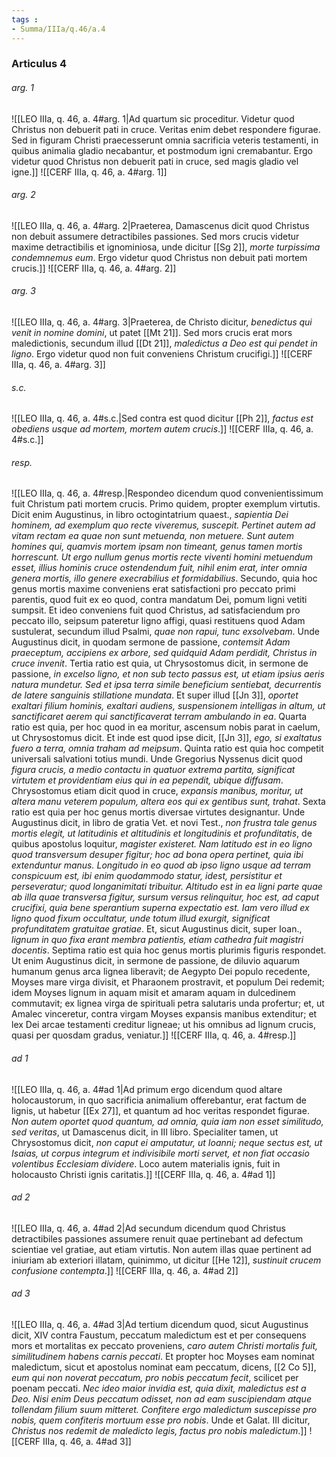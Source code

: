 ```yaml
---
tags : 
- Summa/IIIa/q.46/a.4
---
```


### Articulus 4

###### arg. 1
![[LEO IIIa, q. 46, a. 4#arg. 1|Ad quartum sic proceditur. Videtur quod Christus non debuerit pati in cruce. Veritas enim debet respondere figurae. Sed in figuram Christi praecesserunt omnia sacrificia veteris testamenti, in quibus animalia gladio necabantur, et postmodum igni cremabantur. Ergo videtur quod Christus non debuerit pati in cruce, sed magis gladio vel igne.]]
![[CERF IIIa, q. 46, a. 4#arg. 1]]

###### arg. 2
![[LEO IIIa, q. 46, a. 4#arg. 2|Praeterea, Damascenus dicit quod Christus non debuit assumere detractibiles passiones. Sed mors crucis videtur maxime detractibilis et ignominiosa, unde dicitur [[Sg 2]], *morte turpissima condemnemus eum*. Ergo videtur quod Christus non debuit pati mortem crucis.]]
![[CERF IIIa, q. 46, a. 4#arg. 2]]

###### arg. 3
![[LEO IIIa, q. 46, a. 4#arg. 3|Praeterea, de Christo dicitur, *benedictus qui venit in nomine domini*, ut patet [[Mt 21]]. Sed mors crucis erat mors maledictionis, secundum illud [[Dt 21]], *maledictus a Deo est qui pendet in ligno*. Ergo videtur quod non fuit conveniens Christum crucifigi.]]
![[CERF IIIa, q. 46, a. 4#arg. 3]]

###### s.c.
![[LEO IIIa, q. 46, a. 4#s.c.|Sed contra est quod dicitur [[Ph 2]], *factus est obediens usque ad mortem, mortem autem crucis*.]]
![[CERF IIIa, q. 46, a. 4#s.c.]]

###### resp.
![[LEO IIIa, q. 46, a. 4#resp.|Respondeo dicendum quod convenientissimum fuit Christum pati mortem crucis. Primo quidem, propter exemplum virtutis. Dicit enim Augustinus, in libro octogintatrium quaest., *sapientia Dei hominem, ad exemplum quo recte viveremus, suscepit. Pertinet autem ad vitam rectam ea quae non sunt metuenda, non metuere. Sunt autem homines qui, quamvis mortem ipsam non timeant, genus tamen mortis horrescunt. Ut ergo nullum genus mortis recte viventi homini metuendum esset, illius hominis cruce ostendendum fuit, nihil enim erat, inter omnia genera mortis, illo genere execrabilius et formidabilius*. Secundo, quia hoc genus mortis maxime conveniens erat satisfactioni pro peccato primi parentis, quod fuit ex eo quod, contra mandatum Dei, pomum ligni vetiti sumpsit. Et ideo conveniens fuit quod Christus, ad satisfaciendum pro peccato illo, seipsum pateretur ligno affigi, quasi restituens quod Adam sustulerat, secundum illud Psalmi, *quae non rapui, tunc exsolvebam*. Unde Augustinus dicit, in quodam sermone de passione, *contemsit Adam praeceptum, accipiens ex arbore, sed quidquid Adam perdidit, Christus in cruce invenit*. Tertia ratio est quia, ut Chrysostomus dicit, in sermone de passione, *in excelso ligno, et non sub tecto passus est, ut etiam ipsius aeris natura mundetur. Sed et ipsa terra simile beneficium sentiebat, decurrentis de latere sanguinis stillatione mundata*. Et super illud [[Jn 3]], *oportet exaltari filium hominis, exaltari audiens, suspensionem intelligas in altum, ut sanctificaret aerem qui sanctificaverat terram ambulando in ea*. Quarta ratio est quia, per hoc quod in ea moritur, ascensum nobis parat in caelum, ut Chrysostomus dicit. Et inde est quod ipse dicit, [[Jn 3]], *ego, si exaltatus fuero a terra, omnia traham ad meipsum*. Quinta ratio est quia hoc competit universali salvationi totius mundi. Unde Gregorius Nyssenus dicit quod *figura crucis, a medio contactu in quatuor extrema partita, significat virtutem et providentiam eius qui in ea pependit, ubique diffusam*. Chrysostomus etiam dicit quod in cruce, *expansis manibus, moritur, ut altera manu veterem populum, altera eos qui ex gentibus sunt, trahat*. Sexta ratio est quia per hoc genus mortis diversae virtutes designantur. Unde Augustinus dicit, in libro de gratia Vet. et novi Test., *non frustra tale genus mortis elegit, ut latitudinis et altitudinis et longitudinis et profunditatis*, de quibus apostolus loquitur, *magister existeret. Nam latitudo est in eo ligno quod transversum desuper figitur; hoc ad bona opera pertinet, quia ibi extenduntur manus. Longitudo in eo quod ab ipso ligno usque ad terram conspicuum est, ibi enim quodammodo statur, idest, persistitur et perseveratur; quod longanimitati tribuitur. Altitudo est in ea ligni parte quae ab illa quae transversa figitur, sursum versus relinquitur, hoc est, ad caput crucifixi, quia bene sperantium superna expectatio est. Iam vero illud ex ligno quod fixum occultatur, unde totum illud exurgit, significat profunditatem gratuitae gratiae*. Et, sicut Augustinus dicit, super Ioan., *lignum in quo fixa erant membra patientis, etiam cathedra fuit magistri docentis*. Septima ratio est quia hoc genus mortis plurimis figuris respondet. Ut enim Augustinus dicit, in sermone de passione, de diluvio aquarum humanum genus arca lignea liberavit; de Aegypto Dei populo recedente, Moyses mare virga divisit, et Pharaonem prostravit, et populum Dei redemit; idem Moyses lignum in aquam misit et amaram aquam in dulcedinem commutavit; ex lignea virga de spirituali petra salutaris unda profertur; et, ut Amalec vinceretur, contra virgam Moyses expansis manibus extenditur; et lex Dei arcae testamenti creditur ligneae; ut his omnibus ad lignum crucis, quasi per quosdam gradus, veniatur.]]
![[CERF IIIa, q. 46, a. 4#resp.]]

###### ad 1
![[LEO IIIa, q. 46, a. 4#ad 1|Ad primum ergo dicendum quod altare holocaustorum, in quo sacrificia animalium offerebantur, erat factum de lignis, ut habetur [[Ex 27]], et quantum ad hoc veritas respondet figurae. *Non autem oportet quod quantum, ad omnia, quia iam non esset similitudo, sed veritas*, ut Damascenus dicit, in III libro. Specialiter tamen, ut Chrysostomus dicit, *non caput ei amputatur, ut Ioanni; neque sectus est, ut Isaias, ut corpus integrum et indivisibile morti servet, et non fiat occasio volentibus Ecclesiam dividere*. Loco autem materialis ignis, fuit in holocausto Christi ignis caritatis.]]
![[CERF IIIa, q. 46, a. 4#ad 1]]

###### ad 2
![[LEO IIIa, q. 46, a. 4#ad 2|Ad secundum dicendum quod Christus detractibiles passiones assumere renuit quae pertinebant ad defectum scientiae vel gratiae, aut etiam virtutis. Non autem illas quae pertinent ad iniuriam ab exteriori illatam, quinimmo, ut dicitur [[He 12]], *sustinuit crucem confusione contempta*.]]
![[CERF IIIa, q. 46, a. 4#ad 2]]

###### ad 3
![[LEO IIIa, q. 46, a. 4#ad 3|Ad tertium dicendum quod, sicut Augustinus dicit, XIV contra Faustum, peccatum maledictum est et per consequens mors et mortalitas ex peccato proveniens, *caro autem Christi mortalis fuit, similitudinem habens carnis peccati*. Et propter hoc Moyses eam nominat maledictum, sicut et apostolus nominat eam peccatum, dicens, [[2 Co 5]], *eum qui non noverat peccatum, pro nobis peccatum fecit*, scilicet per poenam peccati. *Nec ideo maior invidia est, quia dixit, maledictus est a Deo. Nisi enim Deus peccatum odisset, non ad eam suscipiendam atque tollendam filium suum mitteret. Confitere ergo maledictum suscepisse pro nobis, quem confiteris mortuum esse pro nobis*. Unde et Galat. III dicitur, *Christus nos redemit de maledicto legis, factus pro nobis maledictum*.]]
![[CERF IIIa, q. 46, a. 4#ad 3]]

